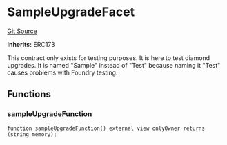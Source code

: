 # SampleUpgradeFacet
[Git Source](https://github.com/thrackle-io/aquifi-rules-v1/blob/39d269094241d21cf978e159a9b52cf3c140671a/src/protocol/diamond/SampleUpgradeFacet.sol)

**Inherits:**
ERC173

This contract only exists for testing purposes. It is here to test diamond upgrades. It is named "Sample" instead
of "Test" because naming it "Test" causes problems with Foundry testing.


## Functions
### sampleUpgradeFunction


```solidity
function sampleUpgradeFunction() external view onlyOwner returns (string memory);
```

